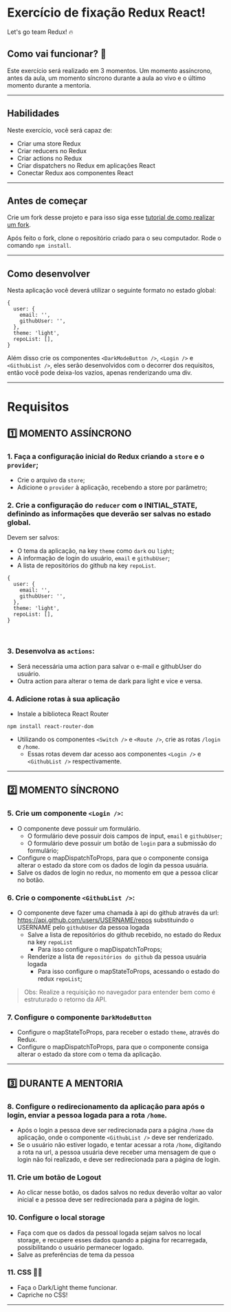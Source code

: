 # Exercício de fixação Redux React!
Let's go team Redux! 🔥
  
## Como vai funcionar? 🚀
Este exercício será realizado em 3 momentos. Um momento assíncrono, antes da aula, um momento síncrono durante a aula ao vivo e o último momento durante a mentoria. 

---  
## Habilidades
Neste exercício, você será capaz de:
  * Criar uma store Redux
  * Criar reducers no Redux
  * Criar actions no Redux
  * Criar dispatchers no Redux em aplicações React
  * Conectar Redux aos componentes React
​
---

## Antes de começar
Crie um fork desse projeto e para isso siga esse [tutorial de como realizar um fork](https://guides.github.com/activities/forking/).

Após feito o fork, clone o repositório criado para o seu computador.
Rode o comando `npm install`.

---  

## Como desenvolver
Nesta aplicação você deverá utilizar o seguinte formato no estado global:

````
{
  user: {
    email: '',
    githubUser: '',
  },
  theme: 'light',
  repoList: [],
}
````

Além disso crie os componentes ```<DarkModeButton />```, `<Login />` e `<GithubList />`, eles serão desenvolvidos com o decorrer dos requisitos, então você pode deixa-los vazios, apenas renderizando uma div.

---  

# Requisitos

## 1️⃣  MOMENTO ASSÍNCRONO
### 1. Faça a configuração inicial do Redux criando a `store` e o `provider`;
  * Crie o arquivo da `store`;
  * Adicione o `provider` à aplicação, recebendo a store por parâmetro;
​
### 2. Crie a configuração do `reducer` com o INITIAL_STATE, definindo as informações que deverão ser salvas no estado global.
  Devem ser salvos:
  * O tema da aplicação, na key `theme` como `dark` ou `light`;
  * A informação de login do usuário, `email` e `githubUser`;
  * A lista de repositórios do github na key `repoList`.
````
{
  user: {
    email: '',
    githubUser: '',
  },
  theme: 'light',
  repoList: [],
}
````
​
### 3. Desenvolva as `actions`:
  * Será necessária uma action para salvar o e-mail e githubUser do usuário.
  * Outra action para alterar o tema de dark para light e vice e versa.
​
### 4. Adicione rotas à sua aplicação
  * Instale a biblioteca React Router
````
npm install react-router-dom
````
  * Utilizando os componentes `<Switch />` e `<Route />`, crie as rotas `/login` e `/home`.
    * Essas rotas devem dar acesso aos componentes `<Login />` e `<GithubList />` respectivamente.

---  
## 2️⃣  MOMENTO SÍNCRONO

### 5. Crie um componente `<Login />`:
  * O componente deve possuir um formulário.
    * O formulário deve possuir dois campos de input, `email` e `githubUser`;
    * O formulário deve possuir um botão de `login` para a submissão do formulário;
  * Configure o mapDispatchToProps, para que o componente consiga alterar o estado da store com os dados de login da pessoa usuária.
  * Salve os dados de login no redux, no momento em que a pessoa clicar no botão.
### 6. Crie o componente `<GithubList />`:
  * O componente deve fazer uma chamada à api do github através da url: https://api.github.com/users/USERNAME/repos substituindo o USERNAME pelo `githubUser` da pessoa logada
    * Salve a lista de repositórios do github recebido, no estado do Redux na key `repoList`
      * Para isso configure o mapDispatchToProps; 
    * Renderize a lista de `repositórios do github` da pessoa usuária logada
      * Para isso configure o mapStateToProps, acessando o estado do redux `repoList`;
  > Obs: Realize a requisição no navegador para entender bem como é estruturado o retorno da API.
​  
### 7. Configure o componente `DarkModeButton`
  * Configure o mapStateToProps, para receber o estado `theme`, através do Redux.
  * Configure o mapDispatchToProps, para que o componente consiga alterar o estado da store com o tema da aplicação.
​ 
---    
## 3️⃣  DURANTE A MENTORIA

### 8. Configure o redirecionamento da aplicação para após o login, enviar a pessoa logada para a rota `/home`.
  * Após o login a pessoa deve ser redirecionada para a página `/home` da aplicação, onde o componente `<GithubList />` deve ser renderizado.
  * Se o usuário não estiver logado, e tentar acessar a rota `/home`, digitando a rota na url, a pessoa usuária deve receber uma mensagem de que o login não foi realizado, e deve ser redirecionada para a página de login.

### 11. Crie um botão de Logout
  * Ao clicar nesse botão, os dados salvos no redux deverão voltar ao valor inicial e a pessoa deve ser redirecionada para a página de login.

### 10. Configure o local storage
  * Faça com que os dados da pessoal logada sejam salvos no local storage, e recupere esses dados quando a página for recarregada, possibilitando o usuário permanecer logado.
  * Salve as preferências de tema da pessoa

### 11. CSS 💅🏽
  * Faça o Dark/Light theme funcionar.
  * Capriche no CSS!
 ---
